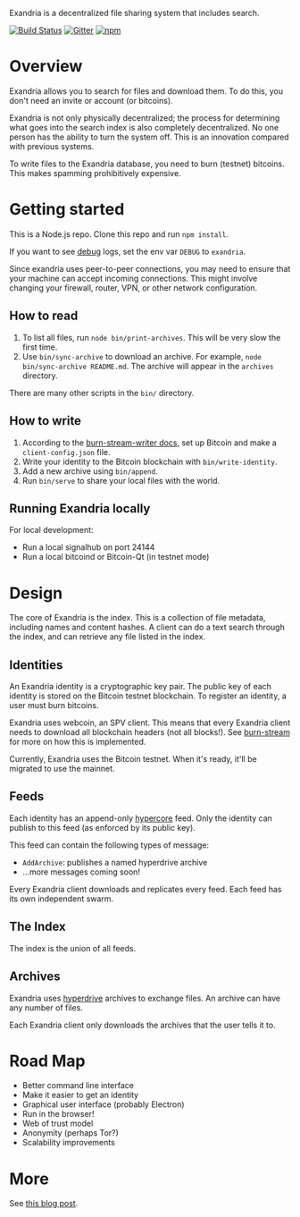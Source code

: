 Exandria is a decentralized file sharing system that includes search.

[![Build Status](https://travis-ci.org/paulkernfeld/exandria.svg)](https://travis-ci.org/paulkernfeld/exandria) [![Gitter](https://badges.gitter.im/paulkernfeld/exandria.svg)](https://gitter.im/paulkernfeld/exandria) [![npm](https://img.shields.io/npm/dt/exandria.svg)](https://www.npmjs.com/package/exandria)

Overview
========
Exandria allows you to search for files and download them. To do this, you don't need an invite or account (or bitcoins).

Exandria is not only physically decentralized; the process for determining what goes into the search index is also completely decentralized. No one person has the ability to turn the system off. This is an innovation compared with previous systems.

To write files to the Exandria database, you need to burn (testnet) bitcoins. This makes spamming prohibitively expensive.

Getting started
===============
This is a Node.js repo. Clone this repo and run `npm install`.

If you want to see [debug](https://github.com/visionmedia/debug) logs, set the env var `DEBUG` to `exandria`.

Since exandria uses peer-to-peer connections, you may need to ensure that your machine can accept incoming connections. This might involve changing your firewall, router, VPN, or other network configuration.

How to read
-----------
1. To list all files, run `node bin/print-archives`. This will be very slow the first time.
2. Use `bin/sync-archive` to download an archive. For example, `node bin/sync-archive README.md`. The archive will appear in the `archives` directory.

There are many other scripts in the `bin/` directory.

How to write
------------
1. According to the [burn-stream-writer docs](https://github.com/paulkernfeld/burn-stream-writer), set up Bitcoin and make a `client-config.json` file.
2. Write your identity to the Bitcoin blockchain with `bin/write-identity`.
3. Add a new archive using `bin/append`.
4. Run `bin/serve` to share your local files with the world.

Running Exandria locally
------------------------
For local development:

* Run a local signalhub on port 24144
* Run a local bitcoind or Bitcoin-Qt (in testnet mode)

Design
======
The core of Exandria is the index. This is a collection of file metadata, including names and content hashes. A client can do a text search through the index, and can retrieve any file listed in the index.

Identities
----------
An Exandria identity is a cryptographic key pair. The public key of each identity is stored on the Bitcoin testnet blockchain. To register an identity, a user must burn bitcoins.

Exandria uses webcoin, an SPV client. This means that every Exandria client needs to download all blockchain headers (not all blocks!). See [burn-stream](https://github.com/paulkernfeld/burn-stream) for more on how this is implemented.

Currently, Exandria uses the Bitcoin testnet. When it's ready, it'll be migrated to use the mainnet.

Feeds
-----
Each identity has an append-only [hypercore](https://github.com/mafintosh/hypercore) feed. Only the identity can publish to this feed (as enforced by its public key).

This feed can contain the following types of message:

* `AddArchive`: publishes a named hyperdrive archive
* ...more messages coming soon!

Every Exandria client downloads and replicates every feed. Each feed has its own independent swarm.

The Index
---------
The index is the union of all feeds.

Archives
--------
Exandria uses [hyperdrive](https://github.com/mafintosh/hyperdrive) archives to exchange files. An archive can have any number of files.

Each Exandria client only downloads the archives that the user tells it to.

Road Map
========
* Better command line interface
* Make it easier to get an identity
* Graphical user interface (probably Electron)
* Run in the browser!
* Web of trust model
* Anonymity (perhaps Tor?)
* Scalability improvements

More
====
See [this blog post](http://paulkernfeld.com/2016/04/13/exandria.html).
